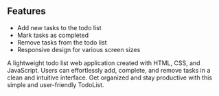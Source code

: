 ## Features

- Add new tasks to the todo list
- Mark tasks as completed
- Remove tasks from the todo list
- Responsive design for various screen sizes

A lightweight todo list web application created with HTML, CSS, and JavaScript. Users can effortlessly add, complete, and remove tasks in a clean and intuitive interface. Get organized and stay productive with this simple and user-friendly TodoList.
